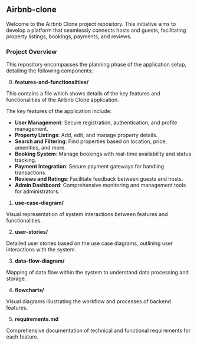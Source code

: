 ## Airbnb-clone
Welcome to the Airbnb Clone project repository. This initiative aims to develop a platform that seamlessly connects hosts and guests, facilitating property listings, bookings, payments, and reviews.

### Project Overview
This repository encompasses the planning phase of the application setup, detailing the following components:

0. **features-and-functionalities/**

This contains a file which shows details of the key features and functionalities of the Airbnb Clone application.

The key features of the application include:

   * **User Management**: Secure registration, authentication, and profile management.
   * **Property Listings**: Add, edit, and manage property details.
   * **Search and Filtering**: Find properties based on location, price, amenities, and more.
   * **Booking System**: Manage bookings with real-time availability and status tracking.
   * **Payment Integration**: Secure payment gateways for handling transactions.
   * **Reviews and Ratings**: Facilitate feedback between guests and hosts.
   * **Admin Dashboard**: Comprehensive monitoring and management tools for administrators.

1. **use-case-diagram/**

Visual representation of system interactions between features and functionalities.

2. **user-stories/**

Detailed user stories based on the use case diagrams, outlining user interactions with the system.

3. **data-flow-diagram/**

Mapping of data flow within the system to understand data processing and storage.

4. **flowcharts/**

Visual diagrams illustrating the workflow and processes of backend features.

5. **requirements.md**

Comprehensive documentation of technical and functional requirements for each feature.